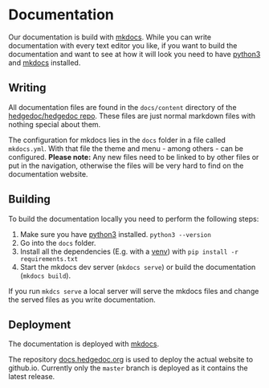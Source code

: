 # Documentation

Our documentation is build with [mkdocs][mkdocs]. While you can write documentation with every text
editor you like, if you want to build the documentation and want to see at how it will look you need
to have [python3][python3] and [mkdocs][mkdocs] installed.

## Writing

<!-- markdownlint-disable proper-names -->
All documentation files are found in the `docs/content` directory of
the [hedgedoc/hedgedoc repo](https://github.com/hedgedoc/hedgedoc). These files are just normal
markdown files with nothing special about them.
<!-- markdownlint-enable proper-names -->

The configuration for mkdocs lies in the `docs` folder in a file called `mkdocs.yml`. With that file
the theme and menu - among others - can be configured.
**Please note:** Any new files need to be linked to by other files or put in the navigation,
otherwise the files will be very hard to find on the documentation website.

## Building

To build the documentation locally you need to perform the following steps:

1. Make sure you have [python3][python3] installed. `python3 --version`
2. Go into the `docs` folder.
3. Install all the dependencies (E.g. with a [venv](https://docs.python.org/3/library/venv.html))
   with `pip install -r requirements.txt`
4. Start the mkdocs dev server (`mkdocs serve`) or build the documentation (`mkdocs build`).

If you run `mkdcs serve` a local server will serve the mkdocs files and change the served files as
you write documentation.

## Deployment

The documentation is deployed with [mkdocs][mkdocs].

<!-- markdownlint-disable proper-names -->
The repository [docs.hedgedoc.org][docs.hedgedoc.org] is used to deploy the actual website
to github.io. Currently only the `master` branch is deployed as it contains the latest release.
<!-- markdownlint-enable proper-names -->

[mkdocs]: https://www.mkdocs.org
[python3]: https://www.python.org/
[docs.hedgedoc.org]: https://github.com/hedgedoc/docs.hedgedoc.org
